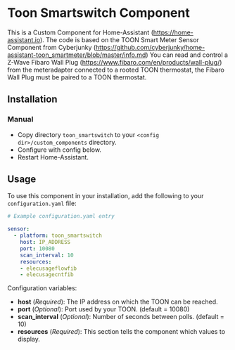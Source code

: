 # Toon Smartswitch Component
This is a Custom Component for Home-Assistant (https://home-assistant.io).
The code is based on the TOON Smart Meter Sensor Component from Cyberjunky (https://github.com/cyberjunky/home-assistant-toon_smartmeter/blob/master/info.md)
You can read and control a Z-Wave Fibaro Wall Plug (https://www.fibaro.com/en/products/wall-plug/) from the meteradapter connected to a rooted TOON thermostat, the Fibaro Wall Plug must be paired to a TOON thermostat.

## Installation

### Manual
- Copy directory `toon_smartswitch` to your `<config dir>/custom_components` directory.
- Configure with config below.
- Restart Home-Assistant.

## Usage
To use this component in your installation, add the following to your `configuration.yaml` file:

```yaml
# Example configuration.yaml entry

sensor:
  - platform: toon_smartswitch
    host: IP_ADDRESS
    port: 10080
    scan_interval: 10
    resources:
    - elecusageflowfib
    - elecusagecntfib
```

Configuration variables:

- **host** (*Required*): The IP address on which the TOON can be reached.
- **port** (*Optional*): Port used by your TOON. (default = 10080)
- **scan_interval** (*Optional*): Number of seconds between polls. (default = 10)
- **resources** (*Required*): This section tells the component which values to display.
